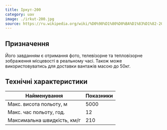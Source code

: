 ```yaml
---
title: Іркут-200
category: uav
image: ./irkut-200.jpg
source: https://ru.wikipedia.org/wiki/%D0%98%D1%80%D0%BA%D1%83%D1%82-200
---
```


## Призначення
Його завданням є отримання фото, телевізорне та тепловізорне зображення місцевості в реальному часі. Також може використовуватись для доставки вантажів масою до 50кг.

## Технічні характеристики

| Найменування                | Показники |
| --------------------------- | --------- |
| Макс. висота польоту, м     | 5000      |
| Макс. час польоту, год.     | 12        |
| Максимальна швидкість, км/г | 210       |
